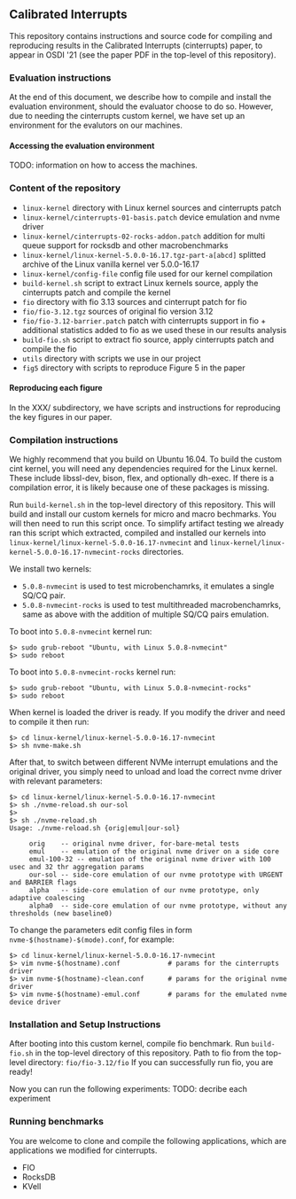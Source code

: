 ## Calibrated Interrupts
This repository contains instructions and source code for compiling and
reproducing results in the Calibrated Interrupts (cinterrupts) paper,
to appear in OSDI '21 (see the paper PDF in the top-level of this repository).

### Evaluation instructions
At the end of this document, we describe how to compile and install
the evaluation environment, should the evaluator choose to do so.
However, due to needing the cinterrupts custom kernel, we have set up
an environment for the evalutors on our machines.

#### Accessing the evaluation environment
TODO: information on how to access the machines.


### Content of the repository
* `linux-kernel` directory with Linux kernel sources and cinterrupts patch
* `linux-kernel/cinterrupts-01-basis.patch` device emulation and nvme driver
* `linux-kernel/cinterrupts-02-rocks-addon.patch` addition for multi queue support for rocksdb and other macrobenchmarks
* `linux-kernel/linux-kernel-5.0.0-16.17.tgz-part-a[abcd]` splitted archive of the Linux vanilla kernel ver 5.0.0-16.17
* `linux-kernel/config-file` config file used for our kernel compilation
* `build-kernel.sh` script to extract Linux kernels source, apply the cinterrupts patch and compile the kernel
* `fio` directory with fio 3.13 sources and cinterrupt patch for fio
* `fio/fio-3.12.tgz` sources of original fio version 3.12
* `fio/fio-3.12-barrier.patch` patch with cinterrupts support in fio + additional statistics added to fio as we used these in our results analysis
* `build-fio.sh` script to extract fio source, apply cinterrupts patch and compile the fio
* `utils` directory with scripts we use in our project
* `fig5` directory with scripts to reproduce Figure 5 in the paper




#### Reproducing each figure
In the XXX/ subdirectory, we have scripts and instructions for
reproducing the key figures in our paper.


### Compilation instructions
We highly recommend that you build on Ubuntu 16.04.
To build the custom cint kernel, you will need any dependencies
required for the Linux kernel. These include libssl-dev, bison,
flex, and optionally dh-exec. If there is a compilation error,
it is likely because one of these packages is missing.

Run `build-kernel.sh` in the top-level directory of this repository.
This will build and install our custom kernels for micro and macro
bechmarks. You will then need to run this script once. To simplify artifact
testing we already ran this script which extracted, compiled and installed
our kernels into `linux-kernel/linux-kernel-5.0.0-16.17-nvmecint` and
`linux-kernel/linux-kernel-5.0.0-16.17-nvmecint-rocks` directories.

We install two kernels:
* `5.0.8-nvmecint` is used to test microbenchamrks, it emulates a single SQ/CQ pair.
* `5.0.8-nvmecint-rocks` is used to test multithreaded macrobenchamrks,
   same as above with the addition of multiple SQ/CQ pairs emulation.

To boot into `5.0.8-nvmecint` kernel run:
```
$> sudo grub-reboot "Ubuntu, with Linux 5.0.8-nvmecint"
$> sudo reboot
```
To boot into `5.0.8-nvmecint-rocks` kernel run:
```
$> sudo grub-reboot "Ubuntu, with Linux 5.0.8-nvmecint-rocks"
$> sudo reboot
```


When kernel is loaded the driver is ready. If you modify the driver and
need to compile it then run:

```
$> cd linux-kernel/linux-kernel-5.0.0-16.17-nvmecint
$> sh nvme-make.sh

```

After that, to switch between different NVMe interrupt emulations and
the original driver, you simply need to unload and load the correct
nvme driver with relevant parameters:

```
$> cd linux-kernel/linux-kernel-5.0.0-16.17-nvmecint
$> sh ./nvme-reload.sh our-sol
$>
$> sh ./nvme-reload.sh
Usage: ./nvme-reload.sh {orig|emul|our-sol}

     orig    -- original nvme driver, for-bare-metal tests
     emul    -- emulation of the original nvme driver on a side core
     emul-100-32 -- emulation of the original nvme driver with 100 usec and 32 thr aggregation params
     our-sol -- side-core emulation of our nvme prototype with URGENT and BARRIER flags
     alpha   -- side-core emulation of our nvme prototype, only adaptive coalescing
     alpha0  -- side-core emulation of our nvme prototype, without any thresholds (new baseline0)
```

To change the parameters edit config files in form `nvme-$(hostname)-$(mode).conf`, for example:

```
$> cd linux-kernel/linux-kernel-5.0.0-16.17-nvmecint
$> vim nvme-$(hostname).conf            # params for the cinterrupts driver
$> vim nvme-$(hostname)-clean.conf      # params for the original nvme driver
$> vim nvme-$(hostname)-emul.conf       # params for the emulated nvme device driver

```


### Installation and Setup Instructions
After booting into this custom kernel, compile fio benchmark.
Run `build-fio.sh` in the top-level directory of this repository.
Path to fio from the top-level directory: `fio/fio-3.12/fio`
If you can successfully run fio, you are ready!

Now you can run the following experiments:
TODO: decribe each experiment

### Running benchmarks
You are welcome to clone and compile the following applications,
which are applications we modified for cinterrupts.

- FIO
- RocksDB
- KVell
